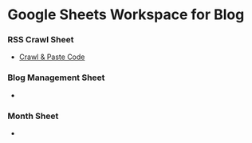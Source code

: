 # Google Sheets Workspace for Blog

### RSS Crawl Sheet
- [Crawl & Paste Code]()

### Blog Management Sheet
- []()

### Month Sheet
- []()

